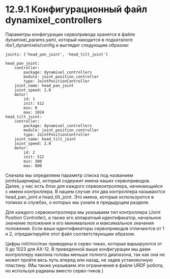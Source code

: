 # 12.9.1 Конфигурационный файл dynamixel\_controllers

Параметры конфигурации сервопривода хранятся в файле dynamixel\_params.yaml, который находится в подкаталоге rbx1\_dynamixels/config и выглядит следующим образом:

```text
joints: ['head_pan_joint', 'head_tilt_joint']

head_pan_joint:
 	controller:
 		package: dynamixel_controllers
 		module: joint_position_controller
 		type: JointPositionController
 	joint_name: head_pan_joint
 	joint_speed: 2.0
 	motor:
 		id: 1
 		init: 512
 		min: 0
 		max: 1024
head_tilt_joint:
 	controller:
 		package: dynamixel_controllers
 		module: joint_position_controller
 		type: JointPositionController
 	joint_name: head_tilt_joint
 	joint_speed: 2.0
 	motor:
 		id: 2
 		init: 512
 		min: 300
 		max: 800 
```

Сначала мы определяем параметр списка под названием joints\(шарниры\), который содержит имена наших сервоприводов. Далее, у нас есть блок для каждого сервоконтроллера, начинающийся с имени контроллера. В нашем случае эти два контроллера называются head\_pan\_joint и head\_tilt\_joint. Это имена, которые используются в топиках и службах, о которых мы узнали в предыдущем разделе.

Для каждого сервоконтроллера мы указываем тип контроллера \(Joint Position Controller\), а также его аппаратный идентификатор, начальное значение положения и его минимальное и максимальное значения положения. Если ваши идентификаторы сервоприводов отличаются от 1 и 2, отредактируйте этот файл соответствующим образом.

Цифры init/min/max приведены в серво-тиках, которые варьируются от 0 до 1023 для AX-12. В приведенной выше конфигурации мы даем контроллеру наклона головы меньше полного диапазона, так как она не может пройти весь путь вперед или назад, не задев установочную пластину. \(Мы также указываем эти ограничения в файле URDF робота, но используя радианы вместо серво-тиков.\)

